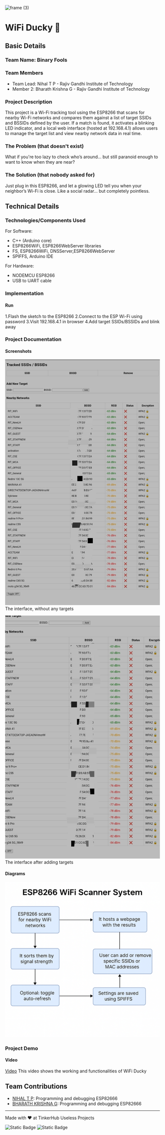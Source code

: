 <img width="3188" height="1202" alt="frame (3)" src="https://github.com/user-attachments/assets/517ad8e9-ad22-457d-9538-a9e62d137cd7" />

# WiFi Ducky 🎯

## Basic Details

### Team Name: Binary Fools

### Team Members

- Team Lead: Nihal T P - Rajiv Gandhi Institute of Technology
- Member 2: Bharath Krishna G - Rajiv Gandhi Institute of Technology

### Project Description

This project is a Wi-Fi tracking tool using the ESP8266 that scans for nearby Wi-Fi networks and compares them against a list of target SSIDs and BSSIDs defined by the user. If a match is found, it activates a blinking LED indicator, and a local web interface (hosted at 192.168.4.1) allows users to manage the target list and view nearby network data in real time.

### The Problem (that doesn't exist)

What if you're too lazy to check who’s around...
but still paranoid enough to want to know when they are near?

### The Solution (that nobody asked for)

Just plug in this ESP8266, and let a glowing LED tell you when your neighbor’s Wi-Fi is close.
Like a social radar… but completely pointless.

## Technical Details

### Technologies/Components Used

For Software:

- C++ (Arduino core)
- ESP8266WiFi, ESP8266WebServer libraries
- FS, ESP8266WiFi, DNSServer,ESP8266WebServer
- SPIFFS, Arduino IDE

For Hardware:

- NODEMCU ESP8266
- USB to UART cable

### Implementation

#### Run

1.Flash the sketch to the ESP8266
2.Connect to the ESP Wi-Fi using password
3.Visit 192.168.4.1 in browser
4.Add target SSIDs/BSSIDs and blink away

### Project Documentation

#### Screenshots

![Screenshot 1](/img/img1.jpg)
The interface, without any targets

![Screenshot 2](/img/img2.jpg)
The interface after adding targets

#### Diagrams

![Workflow](./img/workflow.png)

### Project Demo

#### Video

[Video](/vid/video.mp4)
This video shows the working and functionalities of WiFi Ducky

## Team Contributions

- [NIHAL T P](https://github.com/nihaltp): Programming and debugging ESP82666
- [BHARATH KRISHNA G](https://github.com/Bharath-Kris07): Programming and debugging ESP82666 

---
Made with ❤️ at TinkerHub Useless Projects 

![Static Badge](https://img.shields.io/badge/TinkerHub-24?color=%23000000&link=https%3A%2F%2Fwww.tinkerhub.org%2F)
![Static Badge](https://img.shields.io/badge/UselessProjects--25-25?link=https%3A%2F%2Fwww.tinkerhub.org%2Fevents%2FQ2Q1TQKX6Q%2FUseless%2520Projects)
